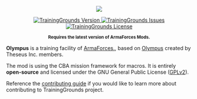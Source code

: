 <p align="center">
    <img src="https://github.com/ArmaForces/TrainingGrounds/blob/master/extras/logo/Olympus-Logo.png">
</p>
<p align="center">
    <a href="https://github.com/ArmaForces/TrainingGrounds/releases/latest">
        <img src="https://img.shields.io/github/v/release/ArmaForces/TrainingGrounds.svg" alt="TrainingGrounds Version">
    </a>
    <a href="https://github.com/ArmaForces/TrainingGrounds/issues">
        <img src="https://img.shields.io/github/issues-raw/ArmaForces/Olympus.svg?label=Issues" alt="TrainingGrounds Issues">
    </a>
    <a href="https://github.com/ArmaForces/TrainingGrounds/blob/master/LICENSE">
        <img src="https://img.shields.io/badge/License-GPLv2-red.svg" alt="TrainingGrounds License">
    </a>
</p>
<p align="center"><sup><strong>Requires the latest version of ArmaForces Mods.</strong></sup></p>

**Olympus** is a training facility of <a href="https://ArmaForces.com/">ArmaForces.</a>, based on <a href="https://github.com/Theseus-Aegis/Olympus/">Olympus</a> created by Theseus Inc. members.

The mod is using the CBA mission framework for macros. It is entirely **open-source** and licensed under the GNU General Public License ([GPLv2](https://github.com/ArmaForces/TrainingGrounds/blob/master/LICENSE)).

Reference the [contributing guide](https://github.com/ArmaForces/TrainingGrounds/blob/master/.github/CONTRIBUTING.md) if you would like to learn more about contributing to TrainingGrounds project.
